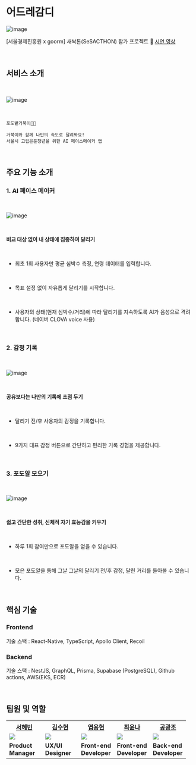 # 어드레감디 
![image](https://github.com/raymondanythings/pacemaker/assets/106373580/a9cca22f-fddd-46c1-b547-005f95c21695)

[서울경제진흥원 x goorm] 새싹톤(SeSACTHON) 참가 프로젝트
🔗 [시연 영상](https://www.youtube.com/watch?v=Tn0yRTVAYBw)


<br>

## 서비스 소개

<br>

![image](https://github.com/raymondanythings/pacemaker/assets/106373580/a73b1605-b9ff-4b84-a514-6b5aa192a45d)

<br>

    포도밭거북이🏃🍇 

    거북이와 함께 나만의 속도로 달려봐요!
    서울시 고립은둔청년을 위한 AI 페이스메이커 앱

<br>

## 주요 기능 소개

### 1.    AI 페이스 메이커

<br>

![image](https://github.com/raymondanythings/pacemaker/assets/106373580/1165cf15-d4db-4d1d-adac-bf080ac5c0ab)

<br>
 
**비교 대상 없이 내 상태에 집중하여 달리기** 

<br>

- 최초 1회 사용자만 평균 심박수 측정, 연령 데이터를 입력합니다.

<br>

- 목표 설정 없이 자유롭게 달리기를 시작합니다.

<br>

- 사용자의 상태(현재 심박수/거리)에 따라 달리기를 지속하도록 AI가 음성으로 격려합니다. (네이버 CLOVA voice 사용)

<br>

### 2.    감정 기록

<br>

![image](https://github.com/raymondanythings/pacemaker/assets/106373580/fb02155f-5127-4457-b710-7c0efefff4de)

<br>

**공유보다는 나만의 기록에 초점 두기**

<br>

- 달리기 전/후 사용자의 감정을 기록합니다.

<br>
  
- 9가지 대표 감정 버튼으로 간단하고 편리한 기록 경험을 제공합니다.

<br>

### 3.  포도알 모으기

<br>

![image](https://github.com/raymondanythings/pacemaker/assets/106373580/e005602a-3f3d-428b-95a0-879b3623f18c)

<br>

**쉽고 간단한 성취, 신체적 자기 효능감을 키우기**

<br>

- 하루 1회 참여만으로 포도알을 얻을 수 있습니다.

<br>

- 모은 포도알을 통해 그날 그날의 달리기 전/후 감정, 달린 거리를 돌아볼 수 있습니다.

<br>

## 핵심 기술

### Frontend
기술 스택 : React-Native, TypeScript, Apollo Client, Recoil

### Backend
기술 스택 : NestJS, GraphQL, Prisma, Supabase (PostgreSQL), Github actions, AWS(EKS, ECR)

<br>

## 팀원 및 역할

<table>
    <th width="20%" style="text-align:center"><a href="https://github.com/teorgeos" target="_blank">서혜빈</th>
    <th width="20%" style="text-align:center"><a href="https://github.com/suhyun22" target="_blank">김수현</th>
    <th width="20%" style="text-align:center"><a href="https://github.com/raymondanythings" target="_blank">엽용현</a></th>
    <th width="20%" style="text-align:center"><a href="https://github.com/goodafteryoon" target="_blank">최윤나</a></th>
    <th width="20%" style="text-align:center"><a href="https://github.com/GwangjoGong" target="_blank">공광조</a></th>
    <tr>
        <td>
            <img src="https://user-images.githubusercontent.com/106373580/233285256-1946cfcd-5ae3-40ff-b39b-6ff19df3da93.png"/>
        </td>
        <td>
            <img src="https://user-images.githubusercontent.com/106373580/233285631-99f54808-2c23-4b32-909c-c66e1b0759a6.png"/>
        </td>
        <td>
            <img src="https://user-images.githubusercontent.com/106373580/233285947-61926021-db9d-4f2b-8b7b-e5ef37c8d686.png"/>
        </td>
        <td>
            <img src="https://user-images.githubusercontent.com/106373580/233285807-ea297fe2-d6b3-4539-b7a3-fd7c96b3408c.png"/>
        </td>
        <td>
            <img src="https://user-images.githubusercontent.com/106373580/233286272-269eef09-e7ec-4384-b705-b300fa28199c.png"/>
        </td>
    </tr>
    <tr>
        <td>
            <strong>Product <br> Manager</strong>
        </td>
        <td>
            <strong>UX/UI <br> Designer</strong>
        </td>
        <td>
            <strong>Front-end <br> Developer</strong>
        </td>
        <td>
            <strong>Front-end <br> Developer</strong>
        </td>
        <td>
            <strong>Back-end <br> Developer</strong>
        </td>
    </tr>
</table>

<br>




